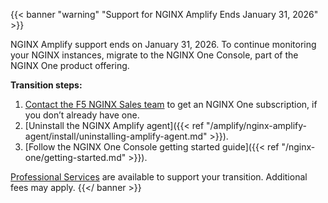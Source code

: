 {{< banner "warning" "Support for NGINX Amplify Ends January 31, 2026" >}}

NGINX Amplify support ends on January 31, 2026. To continue monitoring your NGINX instances, migrate to the NGINX One Console, part of the NGINX One product offering.

**Transition steps:**

1. [Contact the F5 NGINX Sales team](https://www.f5.com/products/get-f5/f5-nginx-products-and-packaging) to get an NGINX One subscription, if you don’t already have one.
2. [Uninstall the NGINX Amplify agent]({{< ref "/amplify/nginx-amplify-agent/install/uninstalling-amplify-agent.md" >}}).
3. [Follow the NGINX One Console getting started guide]({{< ref "/nginx-one/getting-started.md" >}}).

[Professional Services](https://www.f5.com/services) are available to support your transition. Additional fees may apply.
{{</ banner >}}